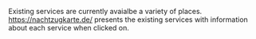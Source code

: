 Existing services are currently avaialbe a variety of places.
https://nachtzugkarte.de/ presents the existing services with information about each service when clicked on.
